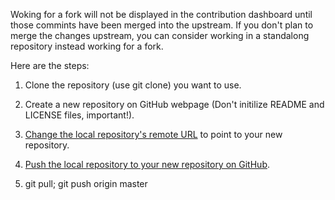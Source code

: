 Woking for a fork will not be displayed in the contribution dashboard
until those commints have been merged into the upstream.
If you don't plan to merge the changes upstream, you can consider working in a standalong repository instead working for a fork.

Here are the steps:

1. Clone the repository (use git clone) you want to use.

2. Create a new repository on GitHub webpage (Don't initilize README and LICENSE files, important!).

3. [Change the local repository's remote URL](https://help.github.com/articles/changing-a-remote-s-url/) to point to your new repository.

4. [Push the local repository to your new repository on GitHub](https://help.github.com/articles/pushing-to-a-remote/).

5. git pull; git push origin master
